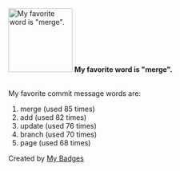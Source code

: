 <img src="https://my-badges.github.io/my-badges/favorite-word.png" alt="My favorite word is &quot;merge&quot;." title="My favorite word is &quot;merge&quot;." width="128">
<strong>My favorite word is &quot;merge&quot;.</strong>
<br><br>

My favorite commit message words are:

1. merge (used 85 times)
2. add (used 82 times)
3. update (used 76 times)
4. branch (used 70 times)
5. page (used 68 times)


Created by <a href="https://github.com/my-badges/my-badges">My Badges</a>